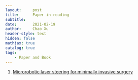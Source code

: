 ```yaml
---
layout:     post
title:      Paper in reading
subtitle:   
date:       2021-02-19
author:     Chao Xu
header-style: text
hidden: false
mathjax: true
catalog: true
tags:
    - Paper and Book
---
```


1. [Microrobotic laser steering for minimally invasive surgery](https://robotics.sciencemag.org/content/6/50/eabd5476)

